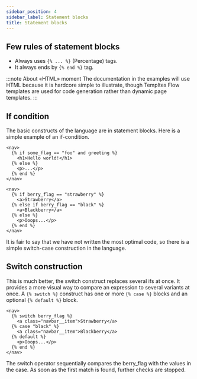 ```yaml
---
sidebar_position: 4
sidebar_label: Statement blocks
title: Statement blocks
---
```


## Few rules of statement blocks

- Always uses `{% ... %}` (Percentage) tags.
- It always ends by `{% end %}` tag.

:::note About «HTML» moment
The documentation in the examples will use HTML because it is hardcore simple to illustrate, though Templtes Flow templates are used for code generation rather than dynamic page templates.
:::

## If condition

The basic constructs of the language are in statement blocks. Here is a simple example of an if-condition.

```ft title="some.html.ft"
<nav>
  {% if some_flag == "foo" and greeting %}
    <h1>Hello world!</h1>
  {% else %}
    <p>...</p>
  {% end %}
</nav>
```

```ft title="berries.html.ft"
<nav>
  {% if berry_flag == "strawberry" %}
    <a>Strawberry</a>
  {% else if berry_flag == "black" %}
    <a>Blackberry</a>
  {% else %}
    <p>Ooops...</p>
  {% end %}
</nav>
```

It is fair to say that we have not written the most optimal code, so there is a simple switch-case construction in the language.

## Switch construction

This is much better, the switch construct replaces several ifs at once. It provides a more visual way to compare an expression to several variants at once.
A `{% switch %}` construct has one or more `{% case %}` blocks and an optional `{% default %}` block.

```ft title="refactorBerries.html.ft"
<nav>
  {% switch berry_flag %}
    <a class="navbar__item">Strawberry</a>
  {% case "black" %}
    <a class="navbar__item">Blackberry</a>
  {% default %}
    <p>Ooops...</p>
  {% end %}
</nav>
```

The switch operator sequentially compares the berry_flag with the values in the case. As soon as the first match is found, further checks are stopped.
